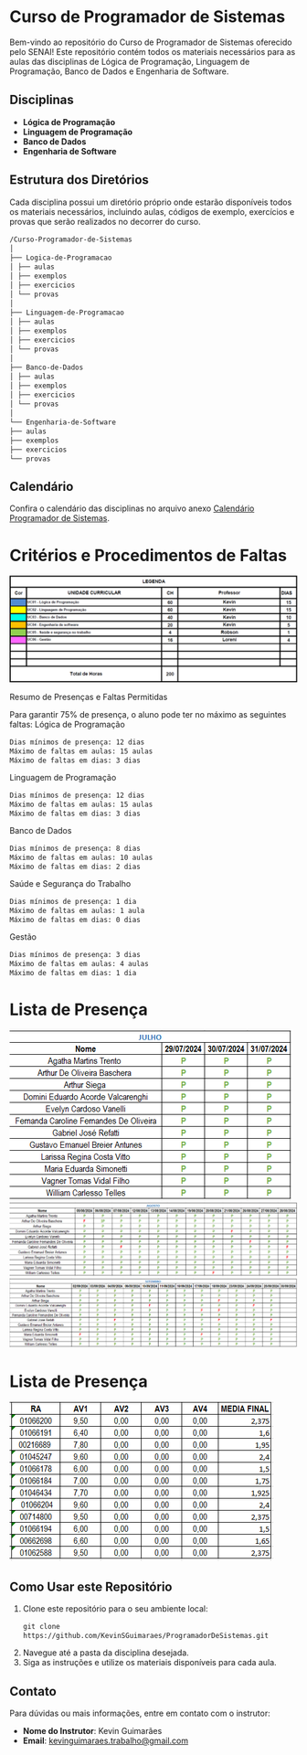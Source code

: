 # Curso de Programador de Sistemas

Bem-vindo ao repositório do Curso de Programador de Sistemas oferecido pelo SENAI! Este repositório contém todos os materiais necessários para as aulas das disciplinas de Lógica de Programação, Linguagem de Programação, Banco de Dados e Engenharia de Software.

## Disciplinas

- **Lógica de Programação**
- **Linguagem de Programação**
- **Banco de Dados**
- **Engenharia de Software**

## Estrutura dos Diretórios

Cada disciplina possui um diretório próprio onde estarão disponíveis todos os materiais necessários, incluindo aulas, códigos de exemplo, exercícios e provas que serão realizados no decorrer do curso.

```
/Curso-Programador-de-Sistemas
│
├── Logica-de-Programacao
│ ├── aulas
│ ├── exemplos
│ ├── exercicios
│ └── provas
│
├── Linguagem-de-Programacao
│ ├── aulas
│ ├── exemplos
│ ├── exercicios
│ └── provas
│
├── Banco-de-Dados
│ ├── aulas
│ ├── exemplos
│ ├── exercicios
│ └── provas
│
└── Engenharia-de-Software
├── aulas
├── exemplos
├── exercicios
└── provas
```

## Calendário

Confira o calendário das disciplinas no arquivo anexo [Calendário Programador de Sistemas](https://github.com/KevinSGuimaraes/ProgramadorDeSistemas/blob/main/Calend%C3%A1rio%20Programador%20de%20Sistemas.pdf).

# Critérios e Procedimentos de Faltas
![Aulas](Imagens/HorasAula.png)

Resumo de Presenças e Faltas Permitidas

Para garantir 75% de presença, o aluno pode ter no máximo as seguintes faltas:
Lógica de Programação

    Dias mínimos de presença: 12 dias
    Máximo de faltas em aulas: 15 aulas
    Máximo de faltas em dias: 3 dias

Linguagem de Programação

    Dias mínimos de presença: 12 dias
    Máximo de faltas em aulas: 15 aulas
    Máximo de faltas em dias: 3 dias

Banco de Dados

    Dias mínimos de presença: 8 dias
    Máximo de faltas em aulas: 10 aulas
    Máximo de faltas em dias: 2 dias

Saúde e Segurança do Trabalho

    Dias mínimos de presença: 1 dia
    Máximo de faltas em aulas: 1 aula
    Máximo de faltas em dias: 0 dias

Gestão

    Dias mínimos de presença: 3 dias
    Máximo de faltas em aulas: 4 aulas
    Máximo de faltas em dias: 1 dia
	
# Lista de Presença
![Lista de Presença Julho](Imagens/lista_presenca_julho.png)
![Lista de Presença Agosto](Imagens/lista_presenca_agosto.png)
![Lista de Presença Setembro](Imagens/lista_presenca_setembro.png)

# Lista de Presença
![Notas](Imagens/Notas.png)

## Como Usar este Repositório

1. Clone este repositório para o seu ambiente local:
    ```
    git clone https://github.com/KevinSGuimaraes/ProgramadorDeSistemas.git
    ```
2. Navegue até a pasta da disciplina desejada.
3. Siga as instruções e utilize os materiais disponíveis para cada aula.

## Contato

Para dúvidas ou mais informações, entre em contato com o instrutor:
- **Nome do Instrutor**: Kevin Guimarães
- **Email**: kevinguimaraes.trabalho@gmail.com